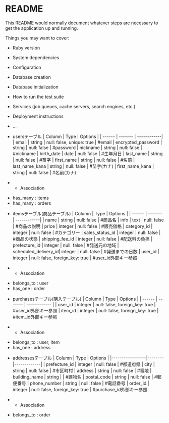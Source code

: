# README

This README would normally document whatever steps are necessary to get the
application up and running.

Things you may want to cover:

* Ruby version

* System dependencies

* Configuration

* Database creation

* Database initialization

* How to run the test suite

* Services (job queues, cache servers, search engines, etc.)

* Deployment instructions

* ...




<!-- usersテーブル -->

* usersテーブル
| Column             | Type               | Options     |
| ------             | -------            | ------------| 
| email              | string             | null: false, unique: true | #email
| encrypted_password | string             | null: false | #password
| nickname           | string             | null: false | #nickname
| birth_date         | date               | null: false | #生年月日
| last_name          | string             | null: false | #苗字
| first_name         | string             | null: false | #名前
| last_name_kana     | string             | null: false | #苗字(カナ)
| first_name_kana    | string             | null: false | #名前(カナ)

* * Association
- has_many : items
- has_many : orders

<!-- itemsテーブル -->

* itemsテーブル(商品テーブル)
| Column               | Type    | Options     |
| ------               | ------- | ------------|
| name                 | string  | null: false | #商品名
| info                 | text    | null: false | #商品の説明
| price                | integer | null: false | #販売価格
| category_id          | integer | null: false | #カテゴリー
| sales_status_id      | integer | null: false | #商品の状態
| shipping_fee_id      | integer | null: false | #配送料の負担
| prefecture_id        | integer | null: false | #発送元の地域
| scheduled_delivery_id| integer | null: false | #発送までの日数
| user_id              | integer | null: false, foreign_key: true | #user_id外部キー参照


* * Association
- belongs_to : user
- has_one : order

<!-- purchasesテーブル -->

* purchasesテーブル(購入テーブル)
| Column          | Type    | Options      |
| ------          | ------- | ------------ |
| user_id         | integer | null: false, foreign_key: true  | #user_id外部キー参照
| item_id         | integer | null: false, foreign_key: true  | #item_id外部キー参照

* * Association
- belongs_to : user, item
- has_one : address


<!-- addressesテーブル -->

* addressesテーブル
| Column          | Type    | Options     |
|-----------------|-------- |-------------|
| prefecture_id   | integer | null: false | #都道府県
| city            | string  | null: false | #市区町村
| address         | string  | null: false | #番地
| building_name   | string  |             | #建物名
| postal_code     | string  | null: false | #郵便番号
| phone_number    | string  | null: false | #電話番号
| order_id        | integer | null: false, foreign_key: true  | #purchase_id外部キー参照 


* * Association
- belongs_to : order